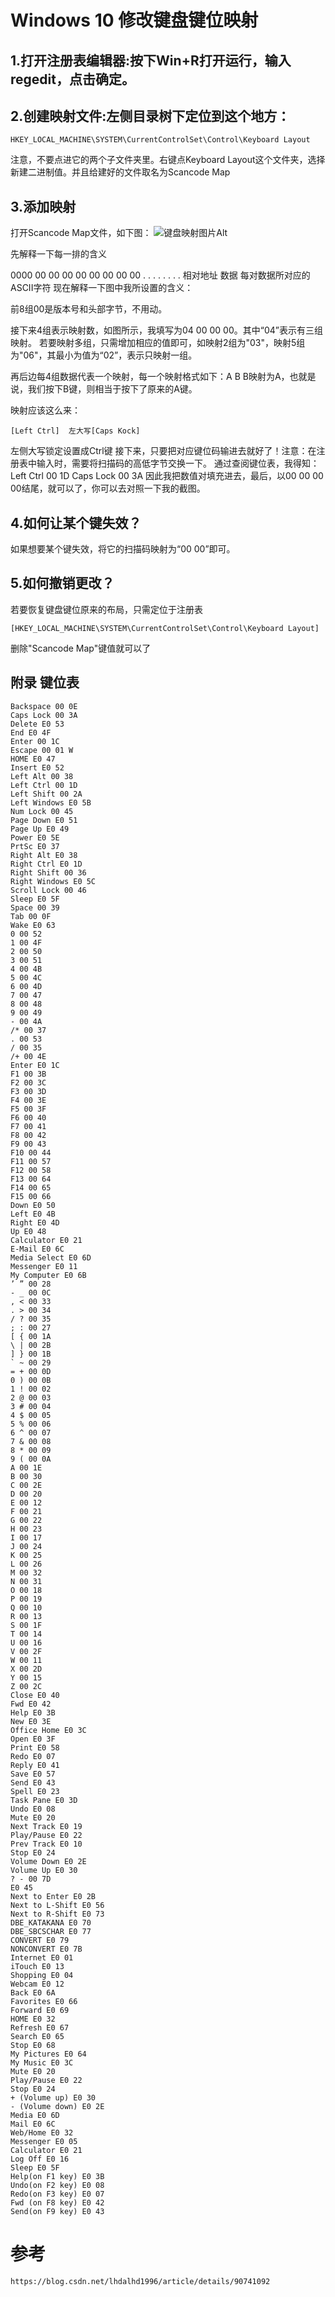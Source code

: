 # Windows 10 修改键盘键位映射

## 1.打开注册表编辑器:按下Win+R打开运行，输入regedit，点击确定。
## 2.创建映射文件:左侧目录树下定位到这个地方：

    HKEY_LOCAL_MACHINE\SYSTEM\CurrentControlSet\Control\Keyboard Layout

注意，不要点进它的两个子文件夹里。右键点Keyboard Layout这个文件夹，选择新建二进制值。并且给建好的文件取名为Scancode Map
## 3.添加映射
打开Scancode Map文件，如下图：
![键盘映射图片Alt](./img/KeyboardMapping01map.png "键盘映射操作文件设置")

先解释一下每一排的含义

0000	00 00 00 00 00 00 00 00	. . . . . . . .
相对地址	数据	每对数据所对应的ASCII字符
现在解释一下图中我所设置的含义：

前8组00是版本号和头部字节，不用动。

接下来4组表示映射数，如图所示，我填写为04 00 00 00。其中“04”表示有三组映射。
若要映射多组，只需增加相应的值即可，如映射2组为"03"，映射5组为"06"，其最小为值为“02”，表示只映射一组。

再后边每4组数据代表一个映射，每一个映射格式如下：A B
B映射为A，也就是说，我们按下B键，则相当于按下了原来的A键。

映射应该这么来：

    [Left Ctrl]  左大写[Caps Kock]
左侧大写锁定设置成Ctrl键
接下来，只要把对应键位码输进去就好了！注意：在注册表中输入时，需要将扫描码的高低字节交换一下。
通过查阅键位表，我得知：
    Left Ctrl 00 1D
    Caps Lock 00 3A
因此我把数值对填充进去，最后，以00 00 00 00结尾，就可以了，你可以去对照一下我的截图。

## 4.如何让某个键失效？
如果想要某个键失效，将它的扫描码映射为“00 00”即可。

## 5.如何撤销更改？
若要恢复键盘键位原来的布局，只需定位于注册表

    [HKEY_LOCAL_MACHINE\SYSTEM\CurrentControlSet\Control\Keyboard Layout]
删除"Scancode Map"键值就可以了

## 附录 键位表
```
Backspace 00 0E 
Caps Lock 00 3A 
Delete E0 53 
End E0 4F 
Enter 00 1C 
Escape 00 01 W
HOME E0 47 
Insert E0 52 
Left Alt 00 38 
Left Ctrl 00 1D 
Left Shift 00 2A 
Left Windows E0 5B 
Num Lock 00 45 
Page Down E0 51 
Page Up E0 49 
Power E0 5E 
PrtSc E0 37 
Right Alt E0 38 
Right Ctrl E0 1D 
Right Shift 00 36 
Right Windows E0 5C 
Scroll Lock 00 46 
Sleep E0 5F 
Space 00 39 
Tab 00 0F 
Wake E0 63 
0 00 52 
1 00 4F 
2 00 50 
3 00 51 
4 00 4B 
5 00 4C 
6 00 4D 
7 00 47 
8 00 48 
9 00 49 
- 00 4A 
/* 00 37 
. 00 53 
/ 00 35 
/+ 00 4E 
Enter E0 1C 
F1 00 3B 
F2 00 3C 
F3 00 3D 
F4 00 3E 
F5 00 3F 
F6 00 40 
F7 00 41 
F8 00 42 
F9 00 43 
F10 00 44 
F11 00 57 
F12 00 58 
F13 00 64 
F14 00 65 
F15 00 66 
Down E0 50 
Left E0 4B 
Right E0 4D 
Up E0 48 
Calculator E0 21 
E-Mail E0 6C 
Media Select E0 6D 
Messenger E0 11 
My Computer E0 6B 
’ ” 00 28 
- _ 00 0C 
, < 00 33 
. > 00 34 
/ ? 00 35 
; : 00 27 
[ { 00 1A 
\ | 00 2B 
] } 00 1B 
` ~ 00 29 
= + 00 0D 
0 ) 00 0B 
1 ! 00 02 
2 @ 00 03 
3 # 00 04 
4 $ 00 05 
5 % 00 06 
6 ^ 00 07 
7 & 00 08 
8 * 00 09 
9 ( 00 0A 
A 00 1E 
B 00 30 
C 00 2E 
D 00 20 
E 00 12 
F 00 21 
G 00 22 
H 00 23 
I 00 17 
J 00 24 
K 00 25 
L 00 26 
M 00 32 
N 00 31 
O 00 18 
P 00 19 
Q 00 10 
R 00 13 
S 00 1F 
T 00 14 
U 00 16 
V 00 2F 
W 00 11 
X 00 2D 
Y 00 15 
Z 00 2C 
Close E0 40 
Fwd E0 42 
Help E0 3B 
New E0 3E 
Office Home E0 3C 
Open E0 3F 
Print E0 58 
Redo E0 07 
Reply E0 41 
Save E0 57 
Send E0 43 
Spell E0 23 
Task Pane E0 3D 
Undo E0 08 
Mute E0 20 
Next Track E0 19 
Play/Pause E0 22 
Prev Track E0 10 
Stop E0 24 
Volume Down E0 2E 
Volume Up E0 30 
? - 00 7D 
E0 45 
Next to Enter E0 2B 
Next to L-Shift E0 56 
Next to R-Shift E0 73 
DBE_KATAKANA E0 70 
DBE_SBCSCHAR E0 77 
CONVERT E0 79 
NONCONVERT E0 7B 
Internet E0 01 
iTouch E0 13 
Shopping E0 04 
Webcam E0 12 
Back E0 6A 
Favorites E0 66 
Forward E0 69 
HOME E0 32 
Refresh E0 67 
Search E0 65 
Stop E0 68 
My Pictures E0 64 
My Music E0 3C 
Mute E0 20 
Play/Pause E0 22 
Stop E0 24 
+ (Volume up) E0 30 
- (Volume down) E0 2E 
Media E0 6D 
Mail E0 6C 
Web/Home E0 32 
Messenger E0 05 
Calculator E0 21 
Log Off E0 16 
Sleep E0 5F 
Help(on F1 key) E0 3B 
Undo(on F2 key) E0 08 
Redo(on F3 key) E0 07 
Fwd (on F8 key) E0 42 
Send(on F9 key) E0 43
```


# 参考

    https://blog.csdn.net/lhdalhd1996/article/details/90741092